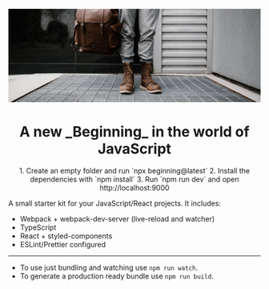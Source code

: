 ![Hipster](assets/pexels-photo-2453823.jpeg)

<h1 align="center">A new _Beginning_ in the world of JavaScript</h1>

<div align="center">
  1. Create an empty folder and run `npx beginning@latest`
  2. Install the dependencies with `npm install`
  3. Run `npm run dev` and open http://localhost:9000
</div>

A small starter kit for your JavaScript/React projects. It includes:

* Webpack + webpack-dev-server (live-reload and watcher)
* TypeScript
* React + styled-components
* ESLint/Prettier configured

--- 

* To use just bundling and watching use `npm run watch`.
* To generate a production ready bundle use `npm run build`.
